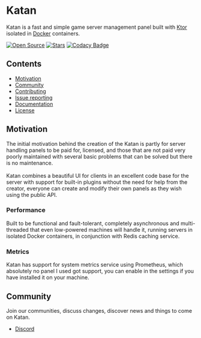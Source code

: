 # Katan
Katan is a fast and simple game server management panel built with [Ktor](https://ktor.io/) isolated in [Docker](https://www.docker.com/) containers.

[![Open Source](https://badges.frapsoft.com/os/v1/open-source.svg?v=103)](https://github.com/ellerbrock/open-source-badges/)
[![Stars](https://img.shields.io/github/stars/KatanPanel/Katan.svg?color=1bcc1b)](https://github.com/KatanPanel/Katan/stargazers)
[![Codacy Badge](https://api.codacy.com/project/badge/Grade/a9844adeafb449f487368a84f5eb1df5)](https://www.codacy.com/app/KatanPanel/Katan?utm_source=github.com&amp;utm_medium=referral&amp;utm_content=KatanPanel/Katan&amp;utm_campaign=Badge_Grade)

## Contents
  * [Motivation](#motivation)
  * [Community](#community)
  * [Contributing](CONTRIBUTING.md)
  * [Issue reporting](https://github.com/KatanPanel/Katan/issues)
  * [Documentation](https://github.com/KatanPanel/Katan/wiki)
  * [License](LICENSE)
  
## Motivation
The initial motivation behind the creation of the Katan is partly for server handling panels to be paid for, licensed, and those that are not paid very poorly maintained with several basic problems that can be solved but there is no maintenance.
<br><br>
Katan combines a beautiful UI for clients in an excellent code base for the server with support for built-in plugins without the need for help from the creator, everyone can create and modify their own panels as they wish using the public API.

### Performance
Built to be functional and fault-tolerant, completely asynchronous and multi-threaded that even low-powered machines will handle it, running servers in isolated Docker containers, in conjunction with Redis caching service.

### Metrics
Katan has support for system metrics service using Prometheus, which absolutely no panel I used got support, you can enable in the settings if you have installed it on your machine.
  
## Community
Join our communities, discuss changes, discover news and things to come on Katan.
  * [Discord](https://discord.gg/DfxfXhm)
